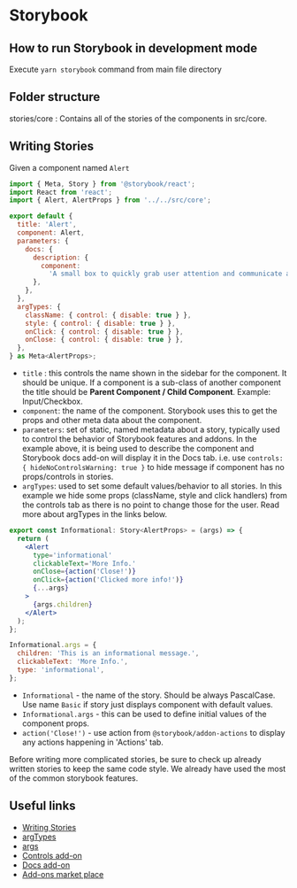 # Storybook

## How to run Storybook in development mode

Execute `yarn storybook` command from main file directory

## Folder structure

stories/core : Contains all of the stories of the components in src/core.

## Writing Stories

Given a component named `Alert`

```jsx
import { Meta, Story } from '@storybook/react';
import React from 'react';
import { Alert, AlertProps } from '../../src/core';

export default {
  title: 'Alert',
  component: Alert,
  parameters: {
    docs: {
      description: {
        component:
          'A small box to quickly grab user attention and communicate a brief message',
      },
    },
  },
  argTypes: {
    className: { control: { disable: true } },
    style: { control: { disable: true } },
    onClick: { control: { disable: true } },
    onClose: { control: { disable: true } },
  },
} as Meta<AlertProps>;
```

- `title` : this controls the name shown in the sidebar for the component. It should be unique. If a component is a sub-class of another component the title should be **Parent Component / Child Component**. Example: Input/Checkbox.
- `component`: the name of the component. Storybook uses this to get the props and other meta data about the component.
- `parameters`: set of static, named metadata about a story, typically used to control the behavior of Storybook features and addons. In the example above, it is being used to describe the component and Storybook docs add-on will display it in the Docs tab.
  i.e. use `controls: { hideNoControlsWarning: true }` to hide message if component has no props/controls in stories.
- `argTypes`: used to set some default values/behavior to all stories. In this example we hide some props (className, style and click handlers) from the controls tab as there is no point to change those for the user. Read more about argTypes in the links below.

```jsx
export const Informational: Story<AlertProps> = (args) => {
  return (
    <Alert
      type='informational'
      clickableText='More Info.'
      onClose={action('Close!')}
      onClick={action('Clicked more info!')}
      {...args}
    >
      {args.children}
    </Alert>
  );
};

Informational.args = {
  children: 'This is an informational message.',
  clickableText: 'More Info.',
  type: 'informational',
};
```

- `Informational` - the name of the story. Should be always PascalCase. Use name `Basic` if story just displays component with default values.
- `Informational.args` - this can be used to define initial values of the component props.
- `action('Close!')` - use action from `@storybook/addon-actions` to display any actions happening in 'Actions' tab.

Before writing more complicated stories, be sure to check up already written stories to keep the same code style. We already have used the most of the common storybook features.

## Useful links

- [Writing Stories](https://storybook.js.org/docs/react/writing-stories/introduction)
- [argTypes](https://storybook.js.org/docs/react/api/argtypes)
- [args](https://storybook.js.org/docs/react/writing-stories/args)
- [Controls add-on](https://storybook.js.org/docs/react/essentials/controls)
- [Docs add-on](https://github.com/storybookjs/storybook/blob/master/addons/docs/README.md)
- [Add-ons market place](https://storybook.js.org/addons)
